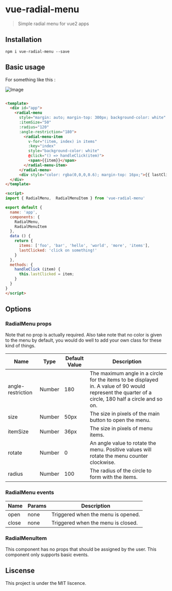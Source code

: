 # vue-radial-menu

> Simple radial menu for vue2 apps

## Installation

`npm i vue-radial-menu --save`

## Basic usage

For something like this :

![Image](https://raw.githubusercontent.com/vparadis/vue-radial-menu/master/public/demo_180.gif)

``` html

<template>
  <div id="app">
    <radial-menu
      style="margin: auto; margin-top: 300px; background-color: white"
      :itemSize="50"
      :radius="120"
      :angle-restriction="180">
        <radial-menu-item 
          v-for="(item, index) in items" 
          :key="index" 
          style="background-color: white" 
          @click="() => handleClick(item)">
          <span>{{item}}</span>
        </radial-menu-item>
      </radial-menu>
      <div style="color: rgba(0,0,0,0.6); margin-top: 16px;">{{ lastClicked }}</div>
  </div>
</template>

<script>
import { RadialMenu,  RadialMenuItem } from 'vue-radial-menu'

export default {
  name: 'app',
  components: {
    RadialMenu,
    RadialMenuItem
  },
  data () {
    return {
      items: ['foo', 'bar', 'hello', 'world', 'more', 'items'],
      lastClicked: 'click on something!'
    }
  },
  methods: {
    handleClick (item) {
      this.lastClicked = item;
    }
  }
}
</script>
```

## Options

### RadialMenu props

Note that no prop is actually required.
Also take note that no color is given to the menu by default, you would do well to add your own class for these kind of things.

| Name | Type  | Default Value | Description |
| ---- | ----  | ------------- | ----------- |
| angle-restriction | Number | 180 | The maximum angle in a circle for the items to be displayed in. A value of 90 would represent the quarter of a circle, 180 half a circle and so on. |
| size | Number | 50px | The size in pixels of the main button to open the menu. |
| itemSize | Number | 36px | The size in pixels of menu items. |
| rotate | Number | 0 | An angle value to rotate the menu. Positive values will rotate the menu counter clockwise. |
| radius | Number | 100 | The radius of the circle to form with the items. |

### RadialMenu events

| Name | Params | Description |
| ---- | ---- | ---- |
| open | none | Triggered when the menu is opened. |
| close | none | Triggered when the menu is closed. |

### RadialMenuItem

This component has no props that should be assigned by the user.
This component only supports basic events.

## Liscense

This project is under the MIT liscence.